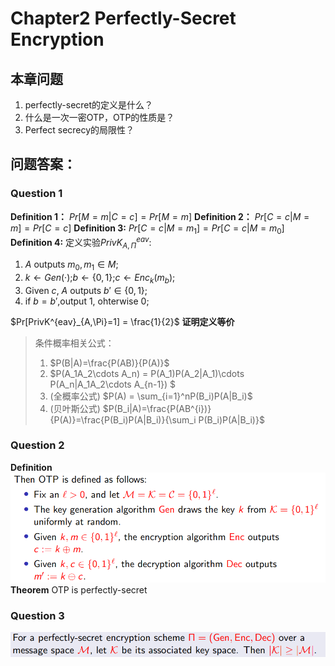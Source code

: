 # Chapter2 Perfectly-Secret Encryption
## 本章问题
1. perfectly-secret的定义是什么？
2. 什么是一次一密OTP，OTP的性质是？
3. Perfect secrecy的局限性？

## 问题答案：
### Question 1
**Definition 1：**
$Pr[M=m|C=c] = Pr[M=m]$
**Definition 2：**
$Pr[C=c|M=m] = Pr[C=c]$
**Definition 3:**
$Pr[C=c|M=m_1]=Pr[C=c|M=m_0]$
**Definition 4:**
定义实验$PrivK^{eav}_{A,\Pi}$:
1. $A$ outputs $m_0,m_1 \in M$;
2. $k\leftarrow Gen(·)$;$b\leftarrow \{0,1\}$;$c\leftarrow Enc_k(m_b)$;
3. Given $c$, $A$ outputs $b'\in\{0,1\}$;
4. if $b=b'$,output 1, ohterwise 0;

$Pr[PrivK^{eav}_{A,\Pi}=1] = \frac{1}{2}$
**证明定义等价**
> 条件概率相关公式：
> 1. $P(B|A)=\frac{P(AB)}{P(A)}$
> 2. $P(A_1A_2\cdots A_n) = P(A_1)P(A_2|A_1)\cdots P(A_n|A_1A_2\cdots A_{n-1}) $
> 3. (全概率公式) $P(A) = \sum_{i=1}^nP(B_i)P(A|B_i)$
> 4. (贝叶斯公式) $P(B_i|A)=\frac{P(AB^{i})}{P(A)}=\frac{P(B_i)P(A|B_i)}{\sum_i P(B_i)P(A|B_i)}$

### Question 2
**Definition**
![](20240623125221.png)
**Theorem**
OTP is perfectly-secret
 

### Question 3
![](20240623125334.png)

